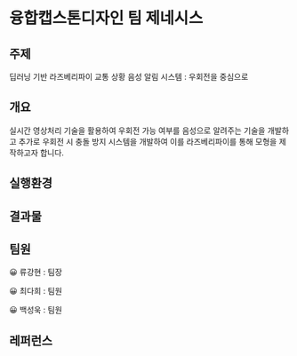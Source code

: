 # 융합캡스톤디자인 팀 제네시스
## 주제

딥러닝 기반 라즈베리파이 교통 상황 음성 알림 시스템 : 우회전을 중심으로

## 개요

실시간 영상처리 기술을 활용하여 우회전 가능 여부를 음성으로 알려주는 기술을 개발하고 추가로 우회전 시 충돌 방지 시스템을 개발하여 이를 라즈베리파이를 통해 모형을 제작하고자 합니다.

## 실행환경 

## 결과물

## 팀원

😀 류강현 : 팀장

😀 최다희 : 팀원

😀 백성욱 : 팀원

## 레퍼런스
